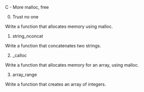C - More malloc, free

0. Trust no one 

Write a function that allocates memory using malloc.

1. string_nconcat 

Write a function that concatenates two strings.

2. _calloc 

Write a function that allocates memory for an array, using malloc.

3. array_range

Write a function that creates an array of integers.
